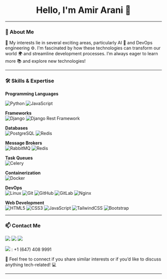 <h1 align="center">Hello, I'm Amir Arani 👋</h1>

[//]: # (<p align="center">)

[//]: # (  <img src="path/to/your/profile-picture.jpg" alt="Profile Picture" width="200"/>)

[//]: # (</p>)


---

### 📝 About Me

🚀 My interests lie in several exciting areas, particularly AI 🤖 and DevOps engineering ⚙️. I'm fascinated by how these technologies can transform our world 🌍 and streamline development processes. I’m always eager to learn more 📚 and explore new technologies!

---

### 🛠 Skills & Expertise

**Programming Languages**  

![Python](https://img.shields.io/badge/-Python-3776AB?logo=python&logoColor=white)
![JavaScript](https://img.shields.io/badge/-JavaScript-F7DF1E?logo=javascript&logoColor=black)

**Frameworks**  
![Django](https://img.shields.io/badge/-Django-092E20?logo=django&logoColor=white) 
![Django Rest Framework](https://img.shields.io/badge/-DRF-ff1709?logo=django&logoColor=white)

**Databases**  
![PostgreSQL](https://img.shields.io/badge/-PostgreSQL-336791?logo=postgresql&logoColor=white) 
![Redis](https://img.shields.io/badge/-Redis-DC382D?logo=redis&logoColor=white)

**Message Brokers**  
![RabbitMQ](https://img.shields.io/badge/-RabbitMQ-FF6600?logo=rabbitmq&logoColor=white) 
![Redis](https://img.shields.io/badge/-Redis-DC382D?logo=redis&logoColor=white)

**Task Queues**  
![Celery](https://img.shields.io/badge/-Celery-37814A?logo=celery&logoColor=white)

**Containerization**  
![Docker](https://img.shields.io/badge/-Docker-2496ED?logo=docker&logoColor=white)

**DevOps**  
![Linux](https://img.shields.io/badge/-Linux-FCC624?logo=linux&logoColor=black) 
![Git](https://img.shields.io/badge/-Git-F05032?logo=git&logoColor=white) 
![GitHub](https://img.shields.io/badge/-GitHub-181717?logo=github&logoColor=white) 
![GitLab](https://img.shields.io/badge/-GitLab-FC6D26?logo=gitlab&logoColor=white) 
![Nginx](https://img.shields.io/badge/-Nginx-269539?logo=nginx&logoColor=white)

**Web Development**  
![HTML5](https://img.shields.io/badge/-HTML5-E34F26?logo=html5&logoColor=white) 
![CSS3](https://img.shields.io/badge/-CSS3-1572B6?logo=css3&logoColor=white) 
![JavaScript](https://img.shields.io/badge/-JavaScript-F7DF1E?logo=javascript&logoColor=black) 
![TailwindCSS](https://img.shields.io/badge/-TailwindCSS-38B2AC?logo=tailwind-css&logoColor=white) 
![Bootstrap](https://img.shields.io/badge/-Bootstrap-7952B3?logo=bootstrap&logoColor=white)

---

### 📫 Contact Me

<a href="https://telegram.me/amirdev1883"><img src='https://img.shields.io/badge/-Telegram-2CA5E0?logo=telegram&logoColor=white'></a>
<a href="amirdev1883@gmail.com"><img src='https://img.shields.io/badge/-Gmail-D14836?logo=gmail&logoColor=white'></a>
<a href="https://www.linkedin.com/in/amiraranii"><img src='https://img.shields.io/badge/-LinkedIn-0077B5?logo=linkedin&logoColor=white'></a>

<img src='https://img.shields.io/badge/-Phone-25D366?logo=whatsapp&logoColor=white'> : +1 (647) 408 9991

💬 Feel free to connect if you share similar interests or if you’d like to discuss anything tech-related! 💻

---

[//]: # (<p align="center">)

[//]: # (  <img src="https://github-readme-stats.vercel.app/api?username=yourusername&show_icons=true&theme=radical" alt="GitHub Stats" />)

[//]: # (</p>)
